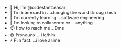 - 👋 Hi, I’m @codestantceasar
- 👀 I’m interested in ...changing the world through tech
- 🌱 I’m currently learning ...software engineering
- 💞️ I’m looking to collaborate on ...anything 
- 📫 How to reach me ...Dms
- 😄 Pronouns: ...He/him
- ⚡ Fun fact: ...i love anime 

<!---
codestantceasar/codestantceasar is a ✨ special ✨ repository because its `README.md` (this file) appears on your GitHub profile.
You can click the Preview link to take a look at your changes.
--->
